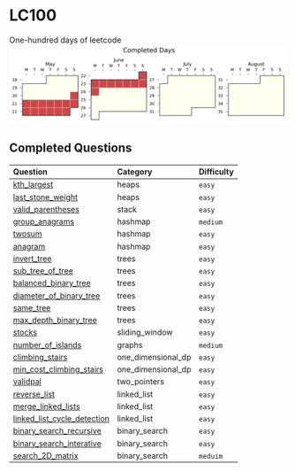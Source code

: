 # LC100
One-hundred days of leetcode
![sebas's progress xD)](./auto_assets/plot.png)


## Completed Questions
| Question | Category | Difficulty |
|:-----------------------------|:---------|:------------|
| [kth_largest](./questions/heaps/easy/kth_largest.py) | heaps | `easy` |
| [last_stone_weight](./questions/heaps/easy/last_stone_weight.py) | heaps | `easy` |
| [valid_parentheses](./questions/stack/easy/valid_parentheses.py) | stack | `easy` |
| [group_anagrams](./questions/hashmap/medium/group_anagrams.py) | hashmap | `medium` |
| [twosum](./questions/hashmap/easy/twosum.py) | hashmap | `easy` |
| [anagram](./questions/hashmap/easy/anagram.py) | hashmap | `easy` |
| [invert_tree](./questions/trees/easy/invert_tree.py) | trees | `easy` |
| [sub_tree_of_tree](./questions/trees/easy/sub_tree_of_tree.py) | trees | `easy` |
| [balanced_binary_tree](./questions/trees/easy/balanced_binary_tree.py) | trees | `easy` |
| [diameter_of_binary_tree](./questions/trees/easy/diameter_of_binary_tree.py) | trees | `easy` |
| [same_tree](./questions/trees/easy/same_tree.py) | trees | `easy` |
| [max_depth_binary_tree](./questions/trees/easy/max_depth_binary_tree.py) | trees | `easy` |
| [stocks](./questions/sliding_window/easy/stocks.py) | sliding_window | `easy` |
| [number_of_islands](./questions/graphs/medium/number_of_islands.py) | graphs | `medium` |
| [climbing_stairs](./questions/one_dimensional_dp/easy/climbing_stairs.py) | one_dimensional_dp | `easy` |
| [min_cost_climbing_stairs](./questions/one_dimensional_dp/easy/min_cost_climbing_stairs.py) | one_dimensional_dp | `easy` |
| [validpal](./questions/two_pointers/easy/validpal.py) | two_pointers | `easy` |
| [reverse_list](./questions/linked_list/easy/reverse_list.py) | linked_list | `easy` |
| [merge_linked_lists](./questions/linked_list/easy/merge_linked_lists.py) | linked_list | `easy` |
| [linked_list_cycle_detection](./questions/linked_list/easy/linked_list_cycle_detection.py) | linked_list | `easy` |
| [binary_search_recursive](./questions/binary_search/easy/binary_search_recursive.py) | binary_search | `easy` |
| [binary_search_interative](./questions/binary_search/easy/binary_search_interative.py) | binary_search | `easy` |
| [search_2D_matrix](./questions/binary_search/meduim/search_2D_matrix.py) | binary_search | `meduim` |
